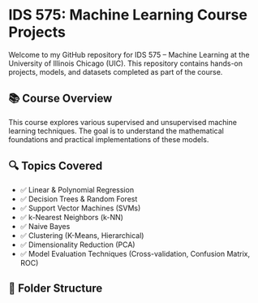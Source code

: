 

# IDS 575: Machine Learning Course Projects

Welcome to my GitHub repository for IDS 575 – Machine Learning at the University of Illinois Chicago (UIC). This repository contains hands-on projects, models, and datasets completed as part of the course.

## 📚 Course Overview
This course explores various supervised and unsupervised machine learning techniques. The goal is to understand the mathematical foundations and practical implementations of these models.

## 🔍 Topics Covered

- ✅ Linear & Polynomial Regression
- ✅ Decision Trees & Random Forest
- ✅ Support Vector Machines (SVMs)
- ✅ k-Nearest Neighbors (k-NN)
- ✅ Naive Bayes
- ✅ Clustering (K-Means, Hierarchical)
- ✅ Dimensionality Reduction (PCA)
- ✅ Model Evaluation Techniques (Cross-validation, Confusion Matrix, ROC)

## 📂 Folder Structure


